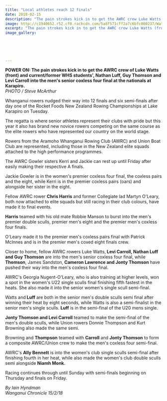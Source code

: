 ```yaml
---
title: "Local athletes reach 12 finals"
date: 2018-02-15
description: "The pain strokes kick in to get the AWRC crew Luke Watts (front), Nathan Luff, Guy Thomson & Levi Carroll into the men's senior coxless four final..."
image: http://c1940652.r52.cf0.rackcdn.com/5a8f571cff2a7c6bfc000237/WattsLuffThomsonCarroll-Karapiro-Chron15-feb2018.jpg
excerpt: "The pain strokes kick in to get the AWRC crew Luke Watts (front), Nathan Luff, Guy Thomson and Levi Carroll into the men's senior coxless four final at the nationals at Karapiro."
image_gallery:
    
    
    
    
    
---
```


<p><span><strong>POWER ON: The pain strokes kick in to get the AWRC crew of Luke Watts (front) and&nbsp;<strong>current/former WHS students'</strong>, Nathan Luff, Guy Thomson and Levi Carroll into the men's senior coxless four final at the nationals at Karapiro.</strong> <br /><em>PHOTO / Steve McArthur</em></span></p>
<p class="element element-paragraph">Whanganui rowers nudged their way into 12 finals and six semi-finals after day one of the Rocket Foods New Zealand Rowing Championships at Lake Karapiro on Tuesday.</p>
<p class="element element-paragraph">The regatta is where senior athletes represent their clubs with pride but this year it also has brand new novice rowers competing on the same course as the elite rowers who have represented our country on the world stage.</p>
<p class="element element-paragraph">Rowers from the Aramoho Whanganui Rowing Club (AWRC) and Union Boat Club are represented, including those in the New Zealand elite squads attached to the high performance programmes.</p>
<p class="element element-paragraph">The AWRC Gowler sisters Kerri and Jackie can rest up until Friday after easily making their respective A finals.</p>
<p class="element element-paragraph">Jackie Gowler is in the women's premier coxless four final, the coxless pairs and the eight, while Kerri is in the premier coxless pairs (oars) and alongside her sister in the eight.</p>
<p class="element element-paragraph">Fellow AWRC rower&nbsp;<strong>Chris Harris</strong> and former Collegiate lad Martyn O'Leary, both now attached to elite squads but still racing in their club colours, have made it to final events.</p>
<p class="element element-paragraph"><strong>Harris</strong> teamed with his old mate Robbie Manson to burst into the men's premier double sculls, premier men's eight and the premier men's coxless four finals.</p>
<p class="element element-paragraph">O'Leary made it to the premier men's coxless pairs final with Patrick McInnes and is in the premier men's coxed eight finals crew.</p>
<p class="element element-paragraph">Closer to home, fellow AWRC rowers Luke Watts,<strong> Levi Carroll, Nathan Luff and Guy Thomson</strong> are into the men's senior coxless four final, while <strong>Thomson</strong>, James Sandston, <strong>Cameron Lawrence and Jonty Thomson</strong> have pushed their way into the men's coxless four final.</p>
<p class="element element-paragraph">AWRC's Georgia Nugent-O'Leary, who is also training at higher levels, won a spot in the women's U22 single sculls final finishing fifth fastest in the heats. She also made it into the senior women's single scull semi-final.</p>
<p class="element element-paragraph">Watts and<strong> Luff</strong> are both in the senior men's double sculls semi final after winning their heat by eight seconds, while Watts is also a semi-finalist in the senior men's single sculls. <strong>Luff</strong> is in the semi-final of the U20 mens single.</p>
<p class="element element-paragraph"><strong>Jonty Thomson and Levi Carroll</strong> teamed to make the semi-final of the men's double sculls, while Union rowers Donnie Thompson and Kurt Browning also made the same semi.</p>
<p class="element element-paragraph">Browning and <strong>Thompson</strong> teamed with <strong>Carroll</strong> and <strong>Jonty Thomson</strong> to form a composite AWRC/Union crew to make the men's coxless four semi-final.</p>
<p class="element element-paragraph">AWRC's <strong>Ally Bennett</strong> is into the women's club single sculls semi-final after finishing fourth in her heat, while also made the women's club double sculls semi alongside <strong>Niamh Monk.</strong></p>
<p class="element element-paragraph">Racing continues through until Sunday with semi-finals beginning on Thursday and finals on Friday.</p>
<p><em>By Iain Hyndman<br />Wanganui Chronicle 15/2/18</em></p>

